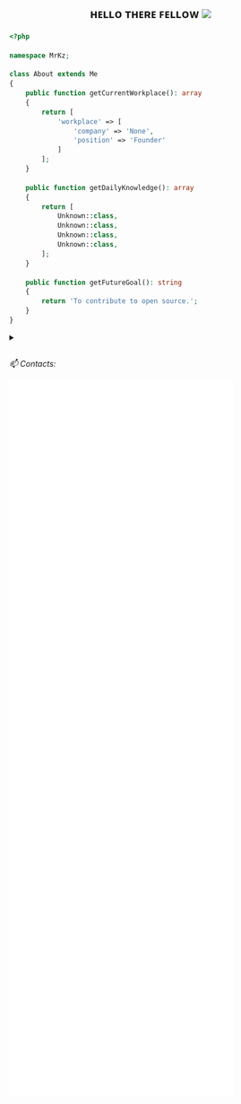 <div align="center">
<h2> ʜᴇʟʟᴏ ᴛʜᴇʀᴇ ꜰᴇʟʟᴏᴡ <img src="https://github.com/unknownkz/unknownkz/blob/main/gifs/Hi.gif" width="30px"></h2>
</div>


```php
<?php

namespace MrKz;

class About extends Me
{
    public function getCurrentWorkplace(): array
    {
        return [
            'workplace' => [
                'company' => 'None',
                'position' => 'Founder'         
            ]
        ];
    }

    public function getDailyKnowledge(): array
    {
        return [
            Unknown::class,
            Unknown::class,
            Unknown::class,
            Unknown::class,
        ];
    }

    public function getFutureGoal(): string
    {
        return 'To contribute to open source.';
    }
}
```

<body>
    <details>
        <summary><i><h2></h2>📫 Contacts:</i></h2></summary>
            <div  align="center">
                <a href="https://www.instagram.com/si_axeell/" target="_blank">
                    <img src="https://img.shields.io/badge/Instagram-%23E4405F.svg?&style=flat-square&logo=instagram&logoColor=white&color=071A2C" alt="Instagram">
                </a>
                <a href="https://www.facebook.com/Unknown" target="_blank">
                    <img src="https://img.shields.io/badge/Facebook-%231877F2.svg?&style=flat-square&logo=facebook&logoColor=white&color=071A2C" alt="Facebook">
                </a>
                <a href="mailto:iamkenzo404@gmail.com" mailto="iamkenzo404@gmail.com" target="_blank">
                    <img src="https://img.shields.io/badge/Gmail-%231877F2.svg?&style=flat-square&logo=gmail&logoColor=white&color=071A2C" alt="Gmail">
                </a>
                <a href="mailto:unknownkz@outlook.co.id" mailto="unknownkz@outlook.co.id" target="_blank">
                    <img src="https://img.shields.io/badge/Outlook-%231877F2.svg?&style=flat-square&logo=windows&logoColor=white&color=071A2C" alt="Outlook">
                </a>
                <a href="https://t.me/userindo" target="_blank">
                    <img src="https://img.shields.io/badge/Telegram-%23E4405F.svg?&style=flat-square&logo=telegram&logoColor=white&color=071A2C" alt="Telegram">
                </a>
                <a href="https://wa.me/6285717663312" target="_blank">
                    <img src="https://img.shields.io/badge/Whatsapp-%23E4405F.svg?&style=flat-square&logo=whatsapp&logoColor=white&color=071A2C" alt="Whatsapp">
                </a>
            </div>
    </details>
</body>
</br>
<body>
    <img align="center" src="/github-metrics.svg" alt="Metrics" width="400">
</body>
